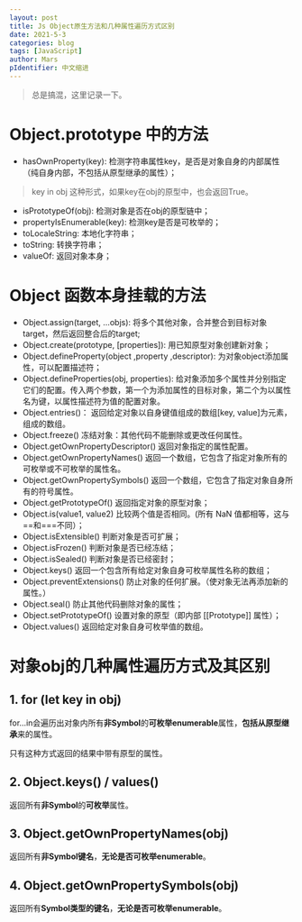 ```yaml
---
layout: post
title: Js Object原生方法和几种属性遍历方式区别
date: 2021-5-3
categories: blog
tags: [JavaScript]
author: Mars
pIdentifier: 中文缩进
---
```


> 总是搞混，这里记录一下。


# Object.prototype 中的方法

- hasOwnProperty(key): 检测字符串属性key，是否是对象自身的内部属性（纯自身内部，不包括从原型继承的属性）；

> key in obj 这种形式，如果key在obj的原型中，也会返回True。

- isPrototypeOf(obj): 检测对象是否在obj的原型链中；
- propertyIsEnumerable(key): 检测key是否是可枚举的； 
- toLocaleString: 本地化字符串；
- toString: 转换字符串；
- valueOf: 返回对象本身；

# Object 函数本身挂载的方法

- Object.assign(target, …objs): 将多个其他对象，合并整合到目标对象target，然后返回整合后的target;
- Object.create(prototype, \[properties\]): 用已知原型对象创建新对象；
- Object.defineProperty(object ,property ,descriptor): 为对象object添加属性，可以配置描述符；
- Object.defineProperties(obj, properties): 给对象添加多个属性并分别指定它们的配置。传入两个参数，第一个为添加属性的目标对象，第二个为以属性名为键，以属性描述符为值的配置对象。
- Object.entries()： 返回给定对象以自身键值组成的数组[key, value]为元素，组成的数组。
- Object.freeze() 冻结对象：其他代码不能删除或更改任何属性。
- Object.getOwnPropertyDescriptor()  返回对象指定的属性配置。
- Object.getOwnPropertyNames()  返回一个数组，它包含了指定对象所有的可枚举或不可枚举的属性名。
- Object.getOwnPropertySymbols()  返回一个数组，它包含了指定对象自身所有的符号属性。
- Object.getPrototypeOf()  返回指定对象的原型对象；
- Object.is(value1, value2)  比较两个值是否相同。(所有 NaN 值都相等，这与==和===不同）；
- Object.isExtensible()  判断对象是否可扩展；
- Object.isFrozen()  判断对象是否已经冻结；
- Object.isSealed()  判断对象是否已经密封；
- Object.keys()  返回一个包含所有给定对象自身可枚举属性名称的数组；
- Object.preventExtensions()  防止对象的任何扩展。（使对象无法再添加新的属性。）
- Object.seal()  防止其他代码删除对象的属性；
- Object.setPrototypeOf()  设置对象的原型（即内部 \[\[Prototype\]\] 属性）；
- Object.values()  返回给定对象自身可枚举值的数组。

# 对象obj的几种属性遍历方式及其区别

## 1. for (let key in obj)

for…in会遍历出对象内所有**非Symbol**的**可枚举enumerable**属性，**包括从原型继承**来的属性。

只有这种方式返回的结果中带有原型的属性。

## 2. Object.keys() / values()

返回所有**非Symbol**的**可枚举**属性。 

## 3. Object.getOwnPropertyNames(obj)

返回所有**非Symbol键名**，**无论是否可枚举enumerable**。

## 4. Object.getOwnPropertySymbols(obj)

返回所有**Symbol类型的键名**，**无论是否可枚举enumerable**。
